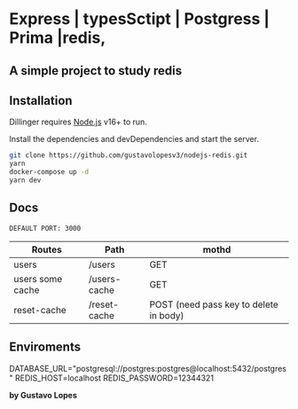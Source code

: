 # Express | typesSctipt | Postgress | Prima |redis,
## A simple project to study redis


## Installation

Dillinger requires [Node.js](https://nodejs.org/) v16+ to run.

Install the dependencies and devDependencies and start the server.

```sh
git clone https://github.com/gustavolopesv3/nodejs-redis.git
yarn
docker-compose up -d
yarn dev
```

## Docs

```
DEFAULT PORT: 3000
```
| Routes | Path | mothd|
| ------ | ------ | ----|
| users | /users | GET|
| users some cache | /users-cache |  GET|
| reset-cache | /reset-cache | POST (need pass key to delete in body)|

## Enviroments
DATABASE_URL="postgresql://postgres:postgres@localhost:5432/postgres"
REDIS_HOST=localhost
REDIS_PASSWORD=12344321

**by Gustavo Lopes**

